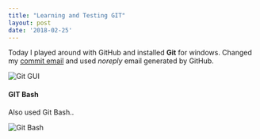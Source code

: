 ```yaml
---
title: "Learning and Testing GIT"
layout: post
date: '2018-02-25'
---
```


Today I played around with GitHub and installed **Git** for windows. Changed my [commit email](https://help.github.com/articles/setting-your-commit-email-address-in-git/)  and used *noreply* email generated by GitHub.

![Git GUI]({{"2018-02-25-repos_sndcreations.png"}})

#### GIT Bash
Also used Git Bash..

![Git Bash](/2018-02-25-gitbash.png)

